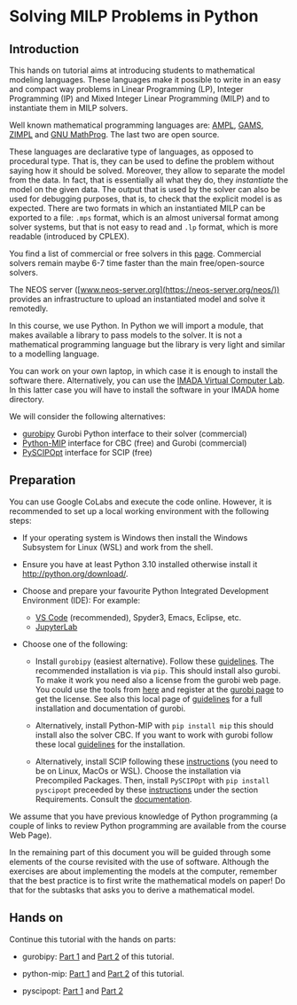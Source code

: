 
# Solving MILP Problems in Python

## Introduction

This hands on tutorial aims at introducing students to mathematical
modeling languages. These languages make it possible to write in an easy
and compact way problems in Linear Programming (LP), Integer Programming
(IP) and Mixed Integer Linear Programming (MILP) and to instantiate them
in MILP solvers.

Well known mathematical programming languages are:
[AMPL](http://www.ampl.com/), [GAMS](http://www.gams.com/),
[ZIMPL](http://zimpl.zib.de/) and
[GNU MathProg](http://www.gnu.org/software/glpk/). The last two are open
source.

These languages are declarative type of languages, as opposed to
procedural type. That is, they can be used to define the problem without
saying how it should be solved. Moreover, they allow to separate the
model from the data. In fact, that is essentially all what they do, they
*instantiate* the model on the given data. The output that is used by
the solver can also be used for debugging purposes, that is, to check
that the explicit model is as expected. There are two formats in which
an instantiated MILP can be exported to a file: `.mps` format, which is
an almost universal format among solver systems, but that is not easy to
read and `.lp` format, which is more readable (introduced by CPLEX).

You find a list of commercial or free solvers in this
[page](https://imada.sdu.dk/u/march/Blog/optimization/software/2023/02/12/optsoft.html). Commercial
solvers remain maybe 6-7 time faster than the main free/open-source
solvers.

The NEOS server ([www.neos-server.org](https://neos-server.org/neos/)) provides an
infrastructure to upload an instantiated model and solve it remotedly.

In this course, we use Python. In Python we will import a module, that
makes available a library to pass models to the solver. It is not a
mathematical programming language but the library is very light and
similar to a modelling language.

You can work on your own laptop, in which case it is enough to install
the software there. Alternatively, you can use the
[IMADA Virtual Computer Lab](https://imada.sdu.dk/u/jlandersen/imada/it/complab.html#imada-comp-lab). In
this latter case you will have to install the software in your IMADA
home directory.

We will consider the following alternatives:

- [gurobipy](https://support.gurobi.com)
  Gurobi Python interface to their solver (commercial)
- [Python-MIP](https://github.com/coin-or/python-mip) interface for CBC (free) and Gurobi (commercial)
- [PySCIPOpt](https://github.com/scipopt/PySCIPOpt) interface for SCIP (free)




## Preparation

You can use Google CoLabs and execute the code online. However, it is recommended to set up a local working environment
with the following steps:

- If your operating system is Windows then install the Windows Subsystem
  for Linux (WSL) and work from the shell.

- Ensure you have at least Python 3.10 installed otherwise install it
  <http://python.org/download/>.
   
- Choose and prepare your favourite Python Integrated Development Environment (IDE): For example:
  - [VS Code](https://code.visualstudio.com/docs/python/python-tutorial) (recommended), Spyder3, Emacs, Eclipse, etc. 
  - [JupyterLab](https://blog.jupyter.org/jupyterlab-is-ready-for-users-5a6f039b8906)
    <!-- If you are on Windows you may consider [PyScripter IDE](http://www.gurobi.com/documentation/current/quickstart_windows/installing_a_python_ide.html).-->

- Choose one of the following:

  - Install `gurobipy` (easiest alternative). Follow these
    [guidelines](https://support.gurobi.com/hc/en-us/articles/360044290292-How-do-I-install-Gurobi-for-Python-). The
    recommended installation is via `pip`.  This should install also
    gurobi. To make it work you need also a license from the gurobi web
    page. You could use the tools from
    [here](https://support.gurobi.com/hc/en-us/articles/360059842732)
    and register at the [gurobi page](https://www.gurobi.com) to get
    the license. See also this local page of [guidelines](../gurobi/)
    for a full installation and documentation of gurobi.

  - Alternatively, install Python-MIP with `pip install mip` this should install also
    the solver CBC. If you want to work with gurobi follow these local
    [guidelines](../gurobi.html) for the installation.

  - Alternatively, install SCIP following these
    [instructions](https://github.com/scipopt/PySCIPOpt/blob/master/INSTALL.md) (you need
    to be on Linux, MacOs or WSL). Choose the installation via Precompiled
    Packages.  Then, install `PySCIPOpt` with `pip install pyscipopt`
    preceeded by these
    [instructions](https://www.scipopt.org/index.php#download) under the
    section Requirements. Consult the
    [documentation](https://scipopt.github.io/PySCIPOpt/docs/html/).

We assume that you have previous knowledge of Python programming (a
couple of links to review Python programming are available from the
course Web Page).

In the remaining part of this document you will be guided through some
elements of the course revisited with the use of software. Although the
exercises are about implementing the models at the computer, remember
that the best practice is to first write the mathematical models on
paper! Do that for the subtasks that asks you to derive a mathematical
model.


## Hands on

Continue this tutorial with the hands on parts:

- gurobipy:
  [Part 1](https://github.com/DM871/dm871.github.io/blob/main/notebooks/lab_gurobi_1.ipynb)
  and
  [Part 2](https://github.com/DM871/dm871.github.io/blob/main/notebooks/lab_gurobi_2.ipynb)
  of this tutorial.

- python-mip:  [Part 1](https://github.com/DM871/dm871.github.io/blob/main/notebooks/lab_mip_1.ipynb)
  and
  [Part 2](https://github.com/DM871/dm871.github.io/blob/main/notebooks/lab_mip_2.ipynb)
  of this tutorial.

- pyscipopt: [Part 1](https://github.com/DM871/dm871.github.io/blob/main/notebooks/lab_scip_1.ipynb) and [Part 2](https://github.com/DM871/dm871.github.io/blob/main/notebooks/lab_scip_2.ipynb)
